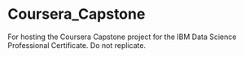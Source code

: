 # Coursera_Capstone
For hosting the Coursera Capstone project for the IBM Data Science Professional Certificate. Do not replicate.
